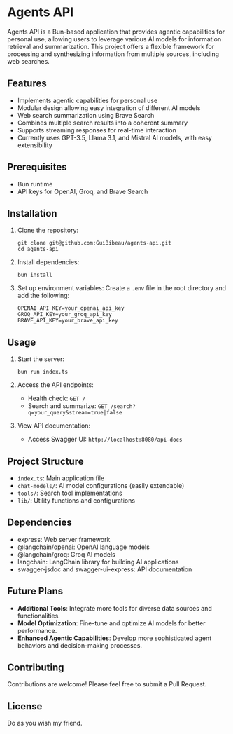 # Agents API

Agents API is a Bun-based application that provides agentic capabilities for personal use, allowing users to leverage various AI models for information retrieval and summarization. This project offers a flexible framework for processing and synthesizing information from multiple sources, including web searches.

## Features

- Implements agentic capabilities for personal use
- Modular design allowing easy integration of different AI models
- Web search summarization using Brave Search
- Combines multiple search results into a coherent summary
- Supports streaming responses for real-time interaction
- Currently uses GPT-3.5, Llama 3.1, and Mistral AI models, with easy extensibility

## Prerequisites

- Bun runtime
- API keys for OpenAI, Groq, and Brave Search

## Installation

1. Clone the repository:

   ```
   git clone git@github.com:GuiBibeau/agents-api.git
   cd agents-api
   ```

2. Install dependencies:

   ```
   bun install
   ```

3. Set up environment variables:
   Create a `.env` file in the root directory and add the following:
   ```
   OPENAI_API_KEY=your_openai_api_key
   GROQ_API_KEY=your_groq_api_key
   BRAVE_API_KEY=your_brave_api_key
   ```

## Usage

1. Start the server:

   ```
   bun run index.ts
   ```

2. Access the API endpoints:

   - Health check: `GET /`
   - Search and summarize: `GET /search?q=your_query&stream=true|false`

3. View API documentation:
   - Access Swagger UI: `http://localhost:8080/api-docs`

## Project Structure

- `index.ts`: Main application file
- `chat-models/`: AI model configurations (easily extendable)
- `tools/`: Search tool implementations
- `lib/`: Utility functions and configurations

## Dependencies

- express: Web server framework
- @langchain/openai: OpenAI language models
- @langchain/groq: Groq AI models
- langchain: LangChain library for building AI applications
- swagger-jsdoc and swagger-ui-express: API documentation

## Future Plans

- **Additional Tools**: Integrate more tools for diverse data sources and functionalities.
- **Model Optimization**: Fine-tune and optimize AI models for better performance.
- **Enhanced Agentic Capabilities**: Develop more sophisticated agent behaviors and decision-making processes.

## Contributing

Contributions are welcome! Please feel free to submit a Pull Request.

## License

Do as you wish my friend.
